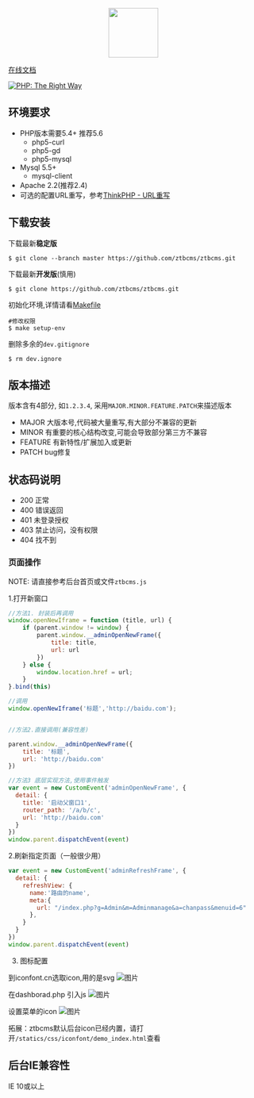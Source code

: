 
<p align="center"><a href="http://ztbcms.com" target="_blank"><img width="100" src="favicon.ico"></a></p>
 
[在线文档](http://ztbcms.com)

<a href="http://www.phptherightway.com">
    <img src="http://www.phptherightway.com/images/banners/leaderboard-728x90.png" alt="PHP: The Right Way"/>
</a>

## 环境要求

* PHP版本需要5.4+ 推荐5.6
    * php5-curl 
    * php5-gd
    * php5-mysql
* Mysql 5.5+
    * mysql-client
* Apache 2.2(推荐2.4) 
* 可选的配置URL重写，参考[ThinkPHP - URL重写](http://document.thinkphp.cn/manual_3_2.html#url_rewrite)

## 下载安装

下载最新**稳定版**
```shell
$ git clone --branch master https://github.com/ztbcms/ztbcms.git
```

下载最新**开发版**(慎用)
```shell
$ git clone https://github.com/ztbcms/ztbcms.git
```

初始化环境,详情请看[Makefile](Makefile)

```shell
#修改权限
$ make setup-env
```

删除多余的`dev.gitignore`
```shell
$ rm dev.ignore
```

## 版本描述

版本含有4部分, 如`1.2.3.4`, 采用`MAJOR.MINOR.FEATURE.PATCH`来描述版本

- MAJOR 大版本号,代码被大量重写,有大部分不兼容的更新
- MINOR 有重要的核心结构改变,可能会导致部分第三方不兼容
- FEATURE  有新特性/扩展加入或更新
- PATCH bug修复

## 状态码说明

- 200 正常
- 400 错误返回
- 401 未登录授权
- 403 禁止访问，没有权限
- 404 找不到


### 页面操作

NOTE: 请直接参考后台首页或文件`ztbcms.js`

1.打开新窗口
```js
//方法1. 封装后再调用
window.openNewIframe = function (title, url) {
    if (parent.window != window) {
        parent.window.__adminOpenNewFrame({
            title: title,
            url: url
        })
    } else {
        window.location.href = url;
    }
}.bind(this)

//调用
window.openNewIframe('标题','http://baidu.com');


//方法2.直接调用(兼容性差)

parent.window.__adminOpenNewFrame({
    title: '标题',
    url: 'http://baidu.com'
})

//方法3 底层实现方法,使用事件触发
var event = new CustomEvent('adminOpenNewFrame', {
  detail: {
    title: '启动父窗口1', 
    router_path: '/a/b/c', 
    url: 'http://baidu.com'
  }
})
window.parent.dispatchEvent(event)
```


2.刷新指定页面（一般很少用）

```js
var event = new CustomEvent('adminRefreshFrame', {
  detail: {
    refreshView: {
      name:'路由的name',
      meta:{
        url: "/index.php?g=Admin&m=Adminmanage&a=chanpass&menuid=6"
      },
    }
  }
})
window.parent.dispatchEvent(event)
```

3. 图标配置

到iconfont.cn选取icon,用的是svg
![图片](https://dn-coding-net-production-pp.codehub.cn/c02721e8-2d56-4407-8e59-8101e6f3fe1b.png)

在dashborad.php 引入js
![图片](https://dn-coding-net-production-pp.codehub.cn/8b6dea28-655d-4dc0-9525-848ab9452635.png)

设置菜单的icon
![图片](https://dn-coding-net-production-pp.codehub.cn/f856614b-fcbe-40f6-9f47-b332c34852dd.png)

拓展：ztbcms默认后台icon已经内置，请打开`/statics/css/iconfont/demo_index.html`查看

## 后台IE兼容性

IE 10或以上

